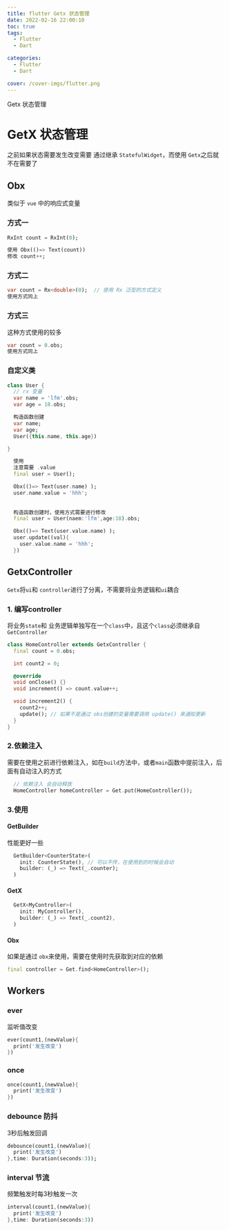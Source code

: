 ```yaml
---
title: flutter Getx 状态管理
date: 2022-02-16 22:00:10
toc: true
tags:
  - Flutter
  - Dart

categories:
  - Flutter
  - Dart

cover: /cover-imgs/flutter.png
---
```


Getx 状态管理

<!-- more -->
# GetX 状态管理

之前如果状态需要发生改变需要 通过继承 `StatefulWidget`，而使用 `Getx`之后就不在需要了

## Obx

类似于 `vue` 中的响应式变量

### 方式一

```Dart
RxInt count = RxInt(0);

使用 Obx(()=> Text(count))
修改 count++;
```




### 方式二

```Dart
var count = Rx<double>(0);  // 使用 Rx 泛型的方式定义 
使用方式同上
```




### 方式三

这种方式使用的较多

```Dart
var count = 0.obs;
使用方式同上
```




### 自定义类

```Dart
class User {
  // rx 变量
  var name = 'lfm'.obs;
  var age = 18.obs;

  构造函数创建
  var name;
  var age;
  User({this.name, this.age})

}

  使用
  注意需要 .value 
  final user = User();

  Obx(()=> Text(user.name) );
  user.name.value = 'hhh';
  
 
  构造函数创建时，使用方式需要进行修改
  final user = User(naem:'lfm',age:18).obs;

  Obx(()=> Text(user.value.name) );
  user.update((val){
    user.value.name = 'hhh';
  })

```






## GetxController

`Getx`将`ui`和 `controller`进行了分离，不需要将业务逻辑和`ui`耦合



### 1. 编写controller

将业务`state`和 业务逻辑单独写在一个`class`中，且这个`class`必须继承自`GetController`

```Dart
class HomeController extends GetxController {
  final count = 0.obs;

  int count2 = 0;

  @override
  void onClose() {}
  void increment() => count.value++;

  void increment2() {
    count2++;
    update(); // 如果不是通过 obs创建的变量需要调用 update() 来通知更新
  }
}
```






### 2.依赖注入

需要在使用之前进行依赖注入，如在`build`方法中，或者`main`函数中提前注入，后面有自动注入的方式

```Dart
  // 依赖注入 会自动释放
  HomeController homeController = Get.put(HomeController());
```






### 3.使用

#### GetBuilder

性能更好一些

```Dart
  GetBuilder<CounterState>(
    init: CounterState(), // 可以不传，在使用到的时候会自动
    builder: (_) => Text(_.counter);
  )
```




#### GetX

```Dart
  GetX<MyController>(
    init: MyController(),
    builder: (_) => Text(_.count2),
  )
```




#### Obx

如果是通过 `obx`来使用，需要在使用时先获取到对应的依赖

```Dart
final controller = Get.find<HomeController>();

```






## Workers

### ever

监听值改变

```Dart
ever(count1,(newValue){
  print('发生改变')
})
```




### once

```Dart
once(count1,(newValue){
  print('发生改变')
})
```




### debounce 防抖

3秒后触发回调

```Dart
debounce(count1,(newValue){
  print('发生改变')
},time: Duration(seconds:3));
```






### interval 节流

频繁触发时每3秒触发一次

```Dart
interval(count1,(newValue){
  print('发生改变')
},time: Duration(seconds:3))
```




